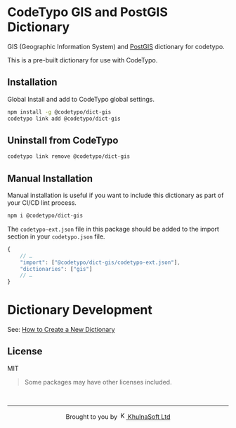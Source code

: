 # CodeTypo GIS and PostGIS Dictionary

GIS (Geographic Information System) and [PostGIS](https://postgis.net/) dictionary for codetypo.

This is a pre-built dictionary for use with CodeTypo.

## Installation

Global Install and add to CodeTypo global settings.

```sh
npm install -g @codetypo/dict-gis
codetypo link add @codetypo/dict-gis
```

## Uninstall from CodeTypo

```sh
codetypo link remove @codetypo/dict-gis
```

## Manual Installation

Manual installation is useful if you want to include this dictionary as part of your CI/CD lint process.

```sh
npm i @codetypo/dict-gis
```

The `codetypo-ext.json` file in this package should be added to the import section in your `codetypo.json` file.

```javascript
{
    // …
    "import": ["@codetypo/dict-gis/codetypo-ext.json"],
    "dictionaries": ["gis"]
    // …
}
```

# Dictionary Development

See: [How to Create a New Dictionary](https://github.com/khulnasoft/codetypo-dicts#how-to-create-a-new-dictionary)

## License

MIT

> Some packages may have other licenses included.

<!--- @@inject: ../../static/footer.md --->

<br/>

---

<p align="center">
Brought to you by <a href="https://streetsidesoftware.com" title="KhulnaSoft Ltd">
<img width="16" alt="KhulnaSoft Ltd Logo" src="https://i.imgur.com/CyduuVY.png" /> KhulnaSoft Ltd
</a>
</p>

<!--- @@inject-end: ../../static/footer.md --->
